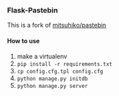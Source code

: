 ### Flask-Pastebin

This is a fork of [mitsuhiko/pastebin](https://github.com/mitsuhiko/flask-pastebin)

#### How to use

  1. make a virtualenv
  2. `pip install -r requirements.txt`
  3. `cp config.cfg.tpl config.cfg`
  4. `python manage.py initdb`
  5. `python manage.py server`
